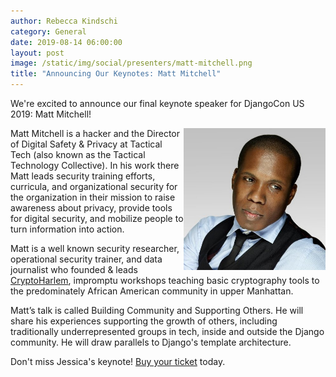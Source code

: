 ```yaml
---
author: Rebecca Kindschi
category: General
date: 2019-08-14 06:00:00
layout: post
image: /static/img/social/presenters/matt-mitchell.png
title: "Announcing Our Keynotes: Matt Mitchell"
---
```


We're excited to announce our final keynote speaker for DjangoCon US 2019: Matt Mitchell!

<img src="/static/img/speakers/matt-mitchell.jpg" alt="Photo of Matt Mitchell" style="width:45%; display:block; float:right;" />

Matt Mitchell is a hacker and the Director of Digital Safety & Privacy at Tactical Tech (also known as the Tactical Technology Collective). In his work there Matt leads security training efforts, curricula, and organizational security for the organization in their mission to raise awareness about privacy, provide tools for digital security, and mobilize people to turn information into action.

Matt is a well known security researcher, operational security trainer, and data journalist who founded & leads [CryptoHarlem](https://twitter.com/cryptoHarlem), impromptu workshops teaching basic cryptography tools to the predominately African American community in upper Manhattan.

Matt’s talk is called Building Community and Supporting Others. He will share his experiences supporting the growth of others, including traditionally underrepresented groups in tech, inside and outside the Django community. He will draw parallels to Django's template architecture.

Don't miss Jessica's keynote! [Buy your ticket]({{site.ticket_link}}) today.
